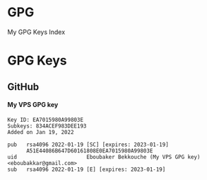 # GPG
My GPG Keys Index
# GPG Keys
## GitHub
#### My VPS GPG key
```
Key ID: EA7015980A99803E
Subkeys: 834ACEF983DEE193
Added on Jan 19, 2022
```
```
pub   rsa4096 2022-01-19 [SC] [expires: 2023-01-19]
      A51E44086B647D60161808E0EA7015980A99803E
uid                      Eboubaker Bekkouche (My VPS GPG key) <eboubakkar@gmail.com>
sub   rsa4096 2022-01-19 [E] [expires: 2023-01-19]
```
